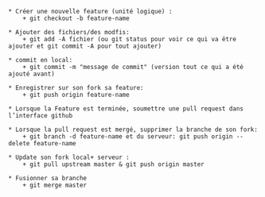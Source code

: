     * Créer une nouvelle feature (unité logique) :
        + git checkout -b feature-name

    * Ajouter des fichiers/des modfis:
        + git add -A fichier (ou git status pour voir ce qui va être ajouter et git commit -A pour tout ajouter)

    * commit en local:
        + git commit -m "message de commit" (version tout ce qui a été ajouté avant)

    * Enregistrer sur son fork sa feature:
        + git push origin feature-name

    * Lorsque la Feature est terminée, soumettre une pull request dans l’interface github

    * Lorsque la pull request est mergé, supprimer la branche de son fork:
        + git branch -d feature-name et du serveur: git push origin --delete feature-name

    * Update son fork local+ serveur :
        + git pull upstream master & git push origin master

    * Fusionner sa branche
        + git merge master